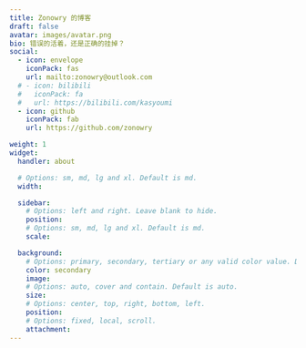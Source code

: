 ```yaml
---
title: Zonowry 的博客
draft: false
avatar: images/avatar.png
bio: 错误的活着，还是正确的挂掉？
social:
  - icon: envelope
    iconPack: fas
    url: mailto:zonowry@outlook.com
  # - icon: bilibili
  #   iconPack: fa
  #   url: https://bilibili.com/kasyoumi
  - icon: github
    iconPack: fab
    url: https://github.com/zonowry

weight: 1
widget:
  handler: about

  # Options: sm, md, lg and xl. Default is md.
  width:

  sidebar:
    # Options: left and right. Leave blank to hide.
    position:
    # Options: sm, md, lg and xl. Default is md.
    scale:

  background:
    # Options: primary, secondary, tertiary or any valid color value. Default is primary.
    color: secondary
    image:
    # Options: auto, cover and contain. Default is auto.
    size:
    # Options: center, top, right, bottom, left.
    position:
    # Options: fixed, local, scroll.
    attachment:
---
```

